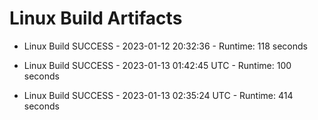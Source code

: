 # Linux Build Artifacts

* Linux Build SUCCESS - 2023-01-12 20:32:36 - Runtime: 118 seconds

* Linux Build SUCCESS - 2023-01-13 01:42:45 UTC - Runtime: 100 seconds

* Linux Build SUCCESS - 2023-01-13 02:35:24 UTC - Runtime: 414 seconds
